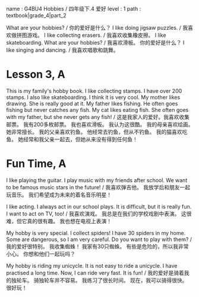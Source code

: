 name : G4BU4 Hobbies / 四年级下.4 爱好
level : 1
path : textbook|grade_4|part_2

What are your hobbies? / 你的爱好是什么？
I like doing jigsaw puzzles. / 我喜欢做拼图游戏。
I like collecting erasers. / 我喜欢收集橡皮擦。
I like skateboarding. What are your hobbies? / 我喜欢滑板。 你的爱好是什么？
I like singing and dancing. / 我喜欢唱歌和跳舞。

# Lesson 3, A

This is my family's hobby book. I like collecting stamps. I have over 200 stamps. I also like skateboarding. I think it is very cool. My mother likes drawing. She is really good at it. My father likes fishing. He often goes fishing but never catches any fish. My cat likes eating fish. She often goes with my father, but she never gets any fish! / 这是我家人的爱好。我喜欢收集邮票。 我有200多枚邮票。 我也喜欢滑板。 我认为这很酷。 我的母亲喜欢绘画。 她非常擅长。 我的父亲喜欢钓鱼。 他经常去钓鱼，但从不钓鱼。 我的猫喜欢吃鱼。 她经常和我父亲一起去，但她从来没有得到任何鱼！

# Fun Time, A

I like playing the guitar. I play music with my friends after school. We want to be famous music stars in the future! / 我喜欢弹吉他。 我放学后和朋友一起玩音乐。 我们希望成为未来的着名音乐明星！

I like acting. I always act in our school plays. It is difficult, but it is really fun. I want to act on TV, too! / 我喜欢演戏。 我总是在我们的学校戏剧中表演。 这很难，但它真的很有趣。 我也想在电视上表演！

My hobby is very special. I collect spiders! I have 30 spiders in my home. Some are dangerous, so I am very careful. Do you want to play with them? / 我的爱好很特别。 我收集蜘蛛！ 我家有30只蜘蛛。 有些是危险的，所以我非常小心。 你想和他们一起玩吗？

My hobby is riding my unicycle. It is not easy to ride a unicycle. I have practised a long time. Now, I can ride very fast. It is fun! / 我的爱好是骑着我的独轮车。 骑独轮车并不容易。 我练习了很长时间。 现在，我可以骑得很快。 很好玩！
